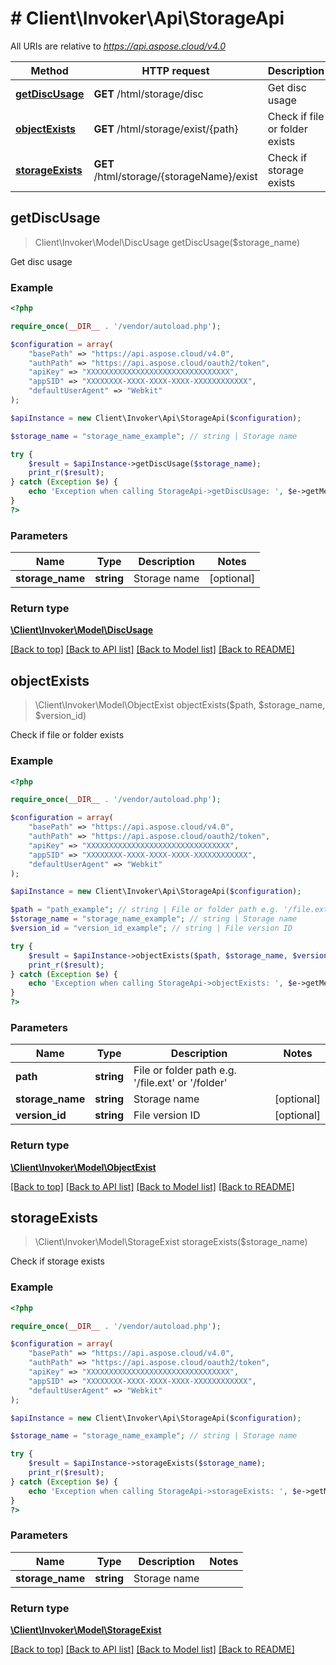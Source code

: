 # # Client\Invoker\Api\StorageApi

All URIs are relative to *https://api.aspose.cloud/v4.0*

| Method                                               | HTTP request                              | Description                    |
|------------------------------------------------------|-------------------------------------------|--------------------------------|
| [**getDiscUsage**](StorageApi.md#getDiscUsage)       | **GET** /html/storage/disc                | Get disc usage                 |
| [**objectExists**](StorageApi.md#objectExists)       | **GET** /html/storage/exist/{path}        | Check if file or folder exists |
| [**storageExists**](StorageApi.md#storageExists)     | **GET** /html/storage/{storageName}/exist | Check if storage exists        |

## **getDiscUsage**
> Client\Invoker\Model\DiscUsage getDiscUsage($storage_name)

Get disc usage

### Example
```php
<?php

require_once(__DIR__ . '/vendor/autoload.php');

$configuration = array(
    "basePath" => "https://api.aspose.cloud/v4.0",
    "authPath" => "https://api.aspose.cloud/oauth2/token",
    "apiKey" => "XXXXXXXXXXXXXXXXXXXXXXXXXXXXXXXX",
    "appSID" => "XXXXXXXX-XXXX-XXXX-XXXX-XXXXXXXXXXXX",
    "defaultUserAgent" => "Webkit"
);

$apiInstance = new Client\Invoker\Api\StorageApi($configuration);

$storage_name = "storage_name_example"; // string | Storage name

try {
    $result = $apiInstance->getDiscUsage($storage_name);
    print_r($result);
} catch (Exception $e) {
    echo 'Exception when calling StorageApi->getDiscUsage: ', $e->getMessage(), PHP_EOL;
}
?>
```

### Parameters
| Name             | Type       | Description  | Notes      |
|------------------|------------|--------------|------------|
| **storage_name** | **string** | Storage name | [optional] |

### Return type
[**\Client\Invoker\Model\DiscUsage**](DiscUsage.md)


[[Back to top]](#) [[Back to API list]](../README.md#documentation-for-api-endpoints) [[Back to Model list]](../README.md#documentation-for-models) [[Back to README]](../README.md)


## **objectExists**
> \Client\Invoker\Model\ObjectExist objectExists($path, $storage_name, $version_id)

Check if file or folder exists

### Example
```php
<?php

require_once(__DIR__ . '/vendor/autoload.php');

$configuration = array(
    "basePath" => "https://api.aspose.cloud/v4.0",
    "authPath" => "https://api.aspose.cloud/oauth2/token",
    "apiKey" => "XXXXXXXXXXXXXXXXXXXXXXXXXXXXXXXX",
    "appSID" => "XXXXXXXX-XXXX-XXXX-XXXX-XXXXXXXXXXXX",
    "defaultUserAgent" => "Webkit"
);

$apiInstance = new Client\Invoker\Api\StorageApi($configuration);

$path = "path_example"; // string | File or folder path e.g. '/file.ext' or '/folder'
$storage_name = "storage_name_example"; // string | Storage name
$version_id = "version_id_example"; // string | File version ID

try {
    $result = $apiInstance->objectExists($path, $storage_name, $version_id);
    print_r($result);
} catch (Exception $e) {
    echo 'Exception when calling StorageApi->objectExists: ', $e->getMessage(), PHP_EOL;
}
?>
```

### Parameters
| Name             | Type       | Description                                                       | Notes      |
|------------------|------------|-------------------------------------------------------------------|------------|
| **path**         | **string** | File or folder path e.g. &#39;/file.ext&#39; or &#39;/folder&#39; |            |
| **storage_name** | **string** | Storage name                                                      | [optional] |
| **version_id**   | **string** | File version ID                                                   | [optional] |

### Return type
[**\Client\Invoker\Model\ObjectExist**](ObjectExist.md)

[[Back to top]](#) [[Back to API list]](../README.md#documentation-for-api-endpoints) [[Back to Model list]](../README.md#documentation-for-models) [[Back to README]](../README.md)

## **storageExists**
> \Client\Invoker\Model\StorageExist storageExists($storage_name)

Check if storage exists

### Example
```php
<?php

require_once(__DIR__ . '/vendor/autoload.php');

$configuration = array(
    "basePath" => "https://api.aspose.cloud/v4.0",
    "authPath" => "https://api.aspose.cloud/oauth2/token",
    "apiKey" => "XXXXXXXXXXXXXXXXXXXXXXXXXXXXXXXX",
    "appSID" => "XXXXXXXX-XXXX-XXXX-XXXX-XXXXXXXXXXXX",
    "defaultUserAgent" => "Webkit"
);

$apiInstance = new Client\Invoker\Api\StorageApi($configuration);

$storage_name = "storage_name_example"; // string | Storage name

try {
    $result = $apiInstance->storageExists($storage_name);
    print_r($result);
} catch (Exception $e) {
    echo 'Exception when calling StorageApi->storageExists: ', $e->getMessage(), PHP_EOL;
}
?>
```

### Parameters
| Name             | Type       | Description  | Notes |
|------------------|------------|--------------|-------|
| **storage_name** | **string** | Storage name |       |

### Return type
[**\Client\Invoker\Model\StorageExist**](StorageExist.md)

[[Back to top]](#) [[Back to API list]](../README.md#documentation-for-api-endpoints) [[Back to Model list]](../README.md#documentation-for-models) [[Back to README]](../README.md)

